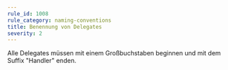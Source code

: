 ```yaml
---
rule_id: 1008
rule_category: naming-conventions
title: Benennung von Delegates
severity: 2
---
```

Alle Delegates müssen mit einem Großbuchstaben beginnen und mit dem Suffix "Handler" enden.

